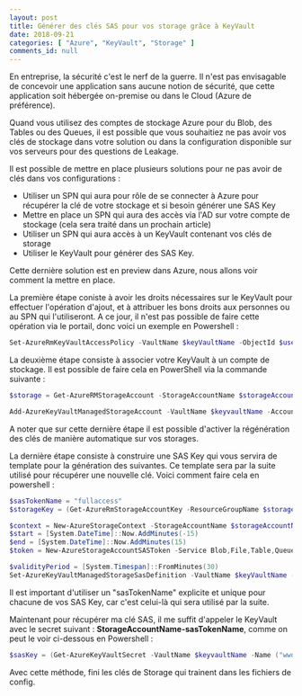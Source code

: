 ```yaml
---
layout: post
title: Générer des clés SAS pour vos storage grâce à KeyVault
date: 2018-09-21
categories: [ "Azure", "KeyVault", "Storage" ]
comments_id: null 
---
```


En entreprise, la sécurité c'est le nerf de la guerre. Il n'est pas envisagable de concevoir une application sans aucune notion de sécurité, que cette application soit hébergée on-premise ou dans le Cloud (Azure de préférence).

Quand vous utilisez des comptes de stockage Azure pour du Blob, des Tables ou des Queues, il est possible que vous souhaitiez ne pas avoir vos clés de stockage dans votre solution ou dans la configuration disponible sur vos serveurs pour des questions de Leakage.

Il est possible de mettre en place plusieurs solutions pour ne pas avoir de clés dans vos configurations :

* Utiliser un SPN qui aura pour rôle de se connecter à Azure pour récupérer la clé de votre stockage et si besoin générer une SAS Key
* Mettre en place un SPN qui aura des accès via l'AD sur votre compte de stockage (cela sera traité dans un prochain article)
* Utiliser un SPN qui aura accès à un KeyVault contenant vos clés de storage
* Utiliser le KeyVault pour générer des SAS Key.

Cette dernière solution est en preview dans Azure, nous allons voir comment la mettre en place.

La première étape coniste à avoir les droits nécessaires sur le KeyVault pour effectuer l'opération d'ajout, et à attribuer les bons droits aux personnes ou au SPN qui l'utiliseront. A ce jour, il n'est pas possible de faire cette opération via le portail, donc voici un exemple en Powershell :

```powershell
Set-AzureRmKeyVaultAccessPolicy -VaultName $keyVaultName -ObjectId $userPrincipalId -PermissionsToStorage get,list,delete,set,update,regeneratekey,getsas,listsas,deletesas,setsas,recover,backup,restore,purge
```

La deuxième étape consiste à associer votre KeyVault à un compte de stockage. Il est possible de faire cela en PowerShell via la commande suivante :

```powershell
$storage = Get-AzureRMStorageAccount -StorageAccountName $storageAccountName -ResourceGroupName $storageAccountResourgeGroup

Add-AzureKeyVaultManagedStorageAccount -VaultName $keyvaultName -AccountName $storageAccountName -AccountResourceId $storage.Id -ActiveKeyName key2 -DisableAutoRegenerateKey
```

A noter que sur cette dernière étape il est possible d'activer la régénération des clés de manière automatique sur vos storages.

La dernière étape consiste à construire une SAS Key qui vous servira de template pour la génération des suivantes. Ce template sera par la suite utilisé pour récupérer une nouvelle clé. Voici comment faire cela en powershell :

```powershell
$sasTokenName = "fullaccess"
$storageKey = (Get-AzureRmStorageAccountKey -ResourceGroupName $storageAccountResourgeGroup -Name $storageAccountName).Value[0]

$context = New-AzureStorageContext -StorageAccountName $storageAccountName -StorageAccountKey $storageKey -Protocol Https
$start = [System.DateTime]::Now.AddMinutes(-15)
$end = [System.DateTime]::Now.AddMinutes(15)
$token = New-AzureStorageAccountSASToken -Service Blob,File,Table,Queue -ResourceType Service,Container,Object -Permission "racwdlup" -Protocol HttpsOnly -StartTime $start -ExpiryTime $end -Context $context

$validityPeriod = [System.Timespan]::FromMinutes(30)
Set-AzureKeyVaultManagedStorageSasDefinition -VaultName $keyVaultName -AccountName $storageAccountName -Name $sasTokenName -ValidityPeriod $validityPeriod -SasType 'account' -TemplateUri $token
```

Il est important d'utiliser un "sasTokenName" explicite et unique pour chacune de vos SAS Key, car c'est celui-là qui sera utilisé par la suite.

Maintenant pour récupérer ma clé SAS, il me suffit d'appeler le KeyVault avec le secret suivant : **StorageAccountName-sasTokenName**, comme on peut le voir ci-dessous en Powershell :

```powershell
$sasKey = (Get-AzureKeyVaultSecret -VaultName $keyvaultName -Name ("wwodemospn-fullaccess")).SecretValueText
```

Avec cette méthode, fini les clés de Storage qui trainent dans les fichiers de config.
